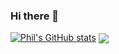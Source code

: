 ### Hi there 👋

<!--
**tuffnatty/tuffnatty** is a ✨ _special_ ✨ repository because its `README.md` (this file) appears on your GitHub profile.

Here are some ideas to get you started:

- 🔭 I’m currently working on ...
- 🌱 I’m currently learning ...
- 👯 I’m looking to collaborate on ...
- 🤔 I’m looking for help with ...
- 💬 Ask me about ...
- 📫 How to reach me: ...
- 😄 Pronouns: ...
- ⚡ Fun fact: ...
-->
[![Phil's GitHub stats](https://github-readme-stats.vercel.app/api?username=tuffnatty)](https://github.com/anuraghazra/github-readme-stats)
<a href="https://github.com/anuraghazra/convoychat"><img align="center" src="https://github-readme-stats.vercel.app/api/top-langs/?username=tuffnatty&layout=compact&size_weight=0.5&count_weight=0.5&langs_count=20" /></a>
